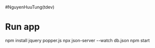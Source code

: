 #NguyenHuuTung(tdev)

# Run app

npm install jquery popper.js
npx json-server --watch db.json
npm start

